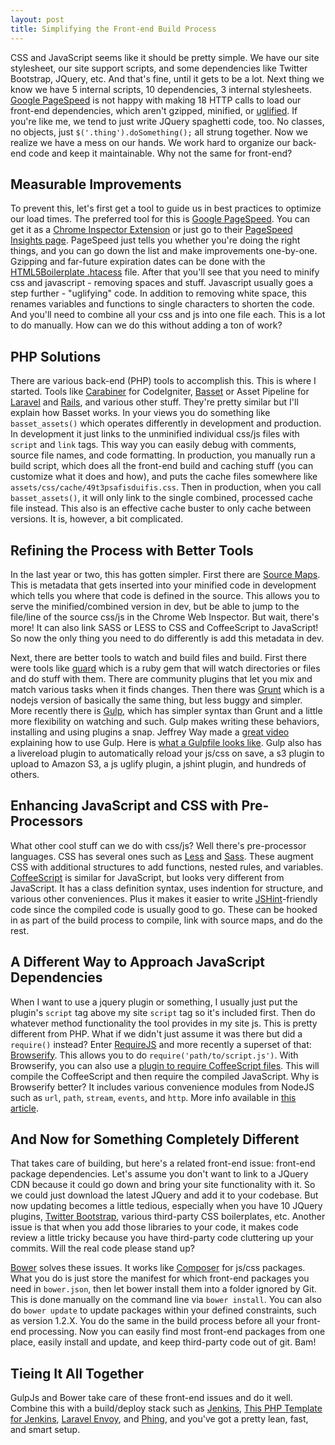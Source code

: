 ```yaml
---
layout: post
title: Simplifying the Front-end Build Process
---
```


CSS and JavaScript seems like it should be pretty simple. We have our site stylesheet, our site support scripts, and some dependencies like Twitter Bootstrap, JQuery, etc. And that's fine, until it gets to be a lot. Next thing we know we have 5 internal scripts, 10 dependencies, 3 internal stylesheets. [Google PageSpeed](https://developers.google.com/speed/pagespeed/) is not happy with making 18 HTTP calls to load our front-end dependencies, which aren't gzipped, minified, or [uglified](https://github.com/mishoo/UglifyJS). If you're like me, we tend to just write JQuery spaghetti code, too. No classes, no objects, just `$('.thing').doSomething();` all strung together. Now we realize we have a mess on our hands. We work hard to organize our back-end code and keep it maintainable. Why not the same for front-end?

<!--more-->

## Measurable Improvements

To prevent this, let's first get a tool to guide us in best practices to optimize our load times. The preferred tool for this is [Google PageSpeed](https://developers.google.com/speed/pagespeed/). You can get it as a [Chrome Inspector Extension](https://developers.google.com/speed/pagespeed/insights_extensions) or just go to their [PageSpeed Insights page](http://developers.google.com/speed/pagespeed/insights/). PageSpeed just tells you whether you're doing the right things, and you can go down the list and make improvements one-by-one. Gzipping and far-future expiration dates can be done with the [HTML5Boilerplate .htacess](https://github.com/h5bp/html5-boilerplate/blob/master/.htaccess) file. After that you'll see that you need to minify css and javascript - removing spaces and stuff. Javascript usually goes a step further - "uglifying" code. In addition to removing white space, this renames variables and functions to single characters to shorten the code. And you'll need to combine all your css and js into one file each. This is a lot to do manually. How can we do this without adding a ton of work?

## PHP Solutions

There are various back-end (PHP) tools to accomplish this. This is where I started. Tools like [Carabiner](http://getsparks.org/packages/carabiner/versions/HEAD/show) for CodeIgniter, [Basset](https://github.com/jasonlewis/basset) or Asset Pipeline for [Laravel](https://github.com/CodeSleeve/asset-pipeline) and [Rails](http://guides.rubyonrails.org/asset_pipeline.html), and various other stuff. They're pretty similar but I'll explain how Basset works. In your views you do something like `basset_assets()` which operates differently in development and production. In development it just links to the unminified individual css/js files with `script` and `link` tags. This way you can easily debug with comments, source file names, and code formatting. In production, you manually run a build script, which does all the front-end build and caching stuff (you can customize what it does and how), and puts the cache files somewhere like `assets/css/cache/49t3psafisduifis.css`. Then in production, when you call `basset_assets()`, it will only link to the single combined, processed cache file instead. This also is an effective cache buster to only cache between versions. It is, however, a bit complicated.

## Refining the Process with Better Tools

In the last year or two, this has gotten simpler. First there are [Source Maps](http://www.html5rocks.com/en/tutorials/developertools/sourcemaps/). This is metadata that gets inserted into your minified code in development which tells you where that code is defined in the source. This allows you to serve the minified/combined version in dev, but be able to jump to the file/line of the source css/js in the Chrome Web Inspector. But wait, there's more! It can also link SASS or LESS to CSS and CoffeeScript to JavaScript! So now the only thing you need to do differently is add this metadata in dev.

Next, there are better tools to watch and build files and build. First there were tools like [guard](https://github.com/guard/guard) which is a ruby gem that will watch directories or files and do stuff with them. There are community plugins that let you mix and match various tasks when it finds changes. Then there was [Grunt](http://gruntjs.com/) which is a nodejs version of basically the same thing, but less buggy and simpler. More recently there is [Gulp](http://gulpjs.com), which has simpler syntax than Grunt and a little more flexibility on watching and such. Gulp makes writing these behaviors, installing and using plugins a snap. Jeffrey Way made a [great video](https://laracasts.com/lessons/gulp-this) explaining how to use Gulp. Here is [what a Gulpfile looks like](https://gist.github.com/mikaelbr/8425025). Gulp also has a livereload plugin to automatically reload your js/css on save, a s3 plugin to upload to Amazon S3, a js uglify plugin, a jshint plugin, and hundreds of others.

## Enhancing JavaScript and CSS with Pre-Processors

What other cool stuff can we do with css/js? Well there's pre-processor languages. CSS has several ones such as [Less](http://lesscss.org) and [Sass](http://sass-lang.com). These augment CSS with additional structures to add functions, nested rules, and variables. [CoffeeScript](http://coffeescript.org) is similar for JavaScript, but looks very different from JavaScript. It has a class definition syntax, uses indention for structure, and various other conveniences. Plus it makes it easier to write [JSHint](http://jshint.com)-friendly code since the compiled code is usually good to go. These can be hooked in as part of the build process to compile, link with source maps, and do the rest.

## A Different Way to Approach JavaScript Dependencies

When I want to use a jquery plugin or something, I usually just put the plugin's `script` tag above my site `script` tag so it's included first. Then do whatever method functionality the tool provides in my site js. This is pretty different from PHP. What if we didn't just assume it was there but did a `require()` instead? Enter [RequireJS](http://requirejs.org/) and more recently a superset of that: [Browserify](http://browserify.org/). This allows you to do `require('path/to/script.js')`. With Browserify, you can also use a [plugin to require CoffeeScript files](https://github.com/jnordberg/coffeeify). This will compile the CoffeeScript and then require the compiled JavaScript. Why is Browserify better? It includes various convenience modules from NodeJS such as `url`, `path`, `stream`, `events`, and `http`. More info available in [this article](http://blakeembrey.com/articles/introduction-to-browserify/).

## And Now for Something Completely Different

That takes care of building, but here's a related front-end issue: front-end package dependencies. Let's assume you don't want to link to a JQuery CDN because it could go down and bring your site functionality with it. So we could just download the latest JQuery and add it to your codebase. But now updating becomes a little tedious, especially when you have 10 JQuery plugins, [Twitter Bootstrap](http://getbootstrap.com), various third-party CSS boilerplates, etc. Another issue is that when you add those libraries to your code, it makes code review a little tricky because you have third-party code cluttering up your commits. Will the real code please stand up?

[Bower](http://bower.io/) solves these issues. It works like [Composer](http://getcomposer.org) for js/css packages. What you do is just store the manifest for which front-end packages you need in `bower.json`, then let bower install them into a folder ignored by Git. This is done manually on the command line via `bower install`. You can also do `bower update` to update packages within your defined constraints, such as version 1.2.X. You do the same in the build process before all your front-end processing. Now you can easily find most front-end packages from one place, easily install and update, and keep third-party code out of git. Bam!

## Tieing It All Together

GulpJs and Bower take care of these front-end issues and do it well. Combine this with a build/deploy stack such as [Jenkins](http://jenkins-ci.org), [This PHP Template for Jenkins](http://jenkins-php.org), [Laravel Envoy](https://github.com/laravel/envoy), and [Phing](http://phing.info), and you've got a pretty lean, fast, and smart setup.
